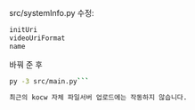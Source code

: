 src/systemInfo.py 수정:
```python
initUri
videoUriFormat
name
```
바꿔 준 후

```bash
py -3 src/main.py```

최근의 kocw 자체 파일서버 업로드에는 작동하지 않습니다.

